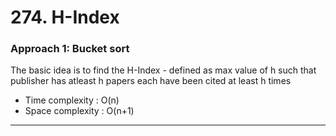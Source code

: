 # 274. H-Index

### Approach 1: Bucket sort
The basic idea is to find the H-Index - defined as max value of h such that publisher has atleast h papers each have been cited at least h times


- Time complexity : O(n)
- Space complexity : O(n+1)
___
